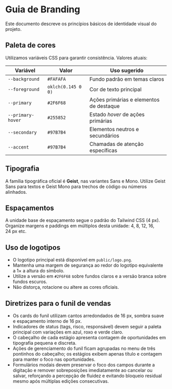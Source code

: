 # Guia de Branding

Este documento descreve os princípios básicos de identidade visual do projeto.

## Paleta de cores
Utilizamos variáveis CSS para garantir consistência. Valores atuais:

| Variável | Valor | Uso sugerido |
|---------|-------|--------------|
| `--background` | `#FAFAFA` | Fundo padrão em temas claros |
| `--foreground` | `oklch(0.145 0 0)` | Cor de texto principal |
| `--primary` | `#2F6F68` | Ações primárias e elementos de destaque |
| `--primary-hover` | `#255852` | Estado _hover_ de ações primárias |
| `--secondary` | `#97B7B4` | Elementos neutros e secundários |
| `--accent` | `#97B7B4` | Chamadas de atenção específicas |

## Tipografia
A família tipográfica oficial é **Geist**, nas variantes Sans e Mono. Utilize Geist Sans para textos e Geist Mono para trechos de código ou números alinhados.

## Espaçamentos
A unidade base de espaçamento segue o padrão do Tailwind CSS (4 px). Organize margens e paddings em múltiplos desta unidade: 4, 8, 12, 16, 24 px etc.

## Uso de logotipos
- O logotipo principal está disponível em `public/logo.png`.
- Mantenha uma margem de segurança ao redor do logotipo equivalente a 1× a altura do símbolo.
- Utilize a versão em `#2F6F68` sobre fundos claros e a versão branca sobre fundos escuros.
- Não distorça, rotacione ou altere as cores oficiais.

## Diretrizes para o funil de vendas
- Os cards do funil utilizam cantos arredondados de 16 px, sombra suave e espaçamento interno de 16 px.
- Indicadores de status (tags, risco, responsável) devem seguir a paleta principal com variações em azul, roxo e verde claro.
- O cabeçalho de cada estágio apresenta contagem de oportunidades em tipografia pequena e discreta.
- Ações de gerenciamento do funil ficam agrupadas no menu de três pontinhos do cabeçalho; os estágios exibem apenas título e contagem para manter o foco nas oportunidades.
- Formulários modais devem preservar o foco dos campos durante a digitação e remover sobreposições imediatamente ao cancelar ou salvar, reforçando a percepção de fluidez e evitando bloqueio residual mesmo após múltiplas edições consecutivas.


